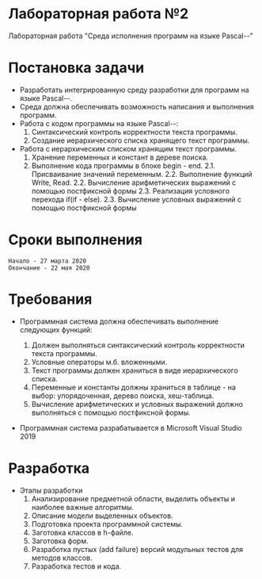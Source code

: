 # Лабораторная работа №2
Лабораторная работа "Среда исполнения программ на языке Pascal--"

# Постановка задачи #
- Разработать интегрированную среду разработки для программ на языке Pascal--.
- Среда должна обеспечивать возможность написания и выполнения программ.
- Работа с кодом программы на языке Pascal--:
    1. Синтаксический контроль корректности текста программы.
    2. Создание иерархического списка хранящего текст программы.
- Работа с иерархическим списком хранящим текст программы.
    1. Хранение переменных и констант в дереве поиска.
    2. Выполнение кода программы в блоке begin - end.
    	2.1. Присваивание значений переменным.
    	2.2. Выполнение функций Write, Read.
    	2.2. Вычисление арифметических выражений с помощью постфиксной формы
    	2.3. Реализация условного перехода if(if - else).
    	2.3. Вычисление условных выражений с помощью постфиксной формы
 
# Сроки выполнения #
	Начало - 27 марта 2020
	Окончание - 22 мая 2020
    
# Требования #
- Программная система должна обеспечивать выполнение следующих функций:
    1. Должен выполняться синтаксический контроль корректности текста программы.
    2. Условные операторы м.б. вложенными.
    3. Текст программы должен храниться в виде иерархического списка.
    4. Переменные и константы должны храниться в таблице - на выбор: упорядоченная, дерево поиска, хеш-таблица.
    5. Вычисление арифметических и условных выражений должно выполняться с помощью постфиксной формы.

- Программная система разрабатывается в Microsoft Visual Studio 2019

# Разработка #
- Этапы разработки
    1. Анализирование предметной области, выделить объекты и наиболее важные алгоритмы.
    2. Описание модели выделенных объектов.
    3. Подготовка проекта программной системы.
    4. Заготовка классов в h-файле.
    5. Заготовка форм.
    6. Разработка пустых (add failure) версий модульных тестов для методов классов.
    7. Разработка тестов и кода.